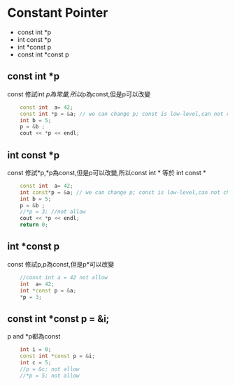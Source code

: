 # Constant Pointer

<ul>
    <li>const int *p</li>
    <li>int const *p</li>
    <li>int *const p</li>
    <li>const int *const p</li>
</ul>


       
## const int *p

const 修試int *p為常量,所以*p為const,但是p可以改變            
            
```c++
    const int  a= 42;
    const int *p = &a; // we can change p; const is low-level,can not change *p 
    int b = 5;
    p = &b ;
    cout << *p << endl;
```
            
## int const *p     
const 修試*p,*p為const,但是p可以改變,所以const int * 等於 int const *
   
```c++
    const int  a= 42;
    int const*p = &a; // we can change p; const is low-level,can not change *p 
    int b = 5;
    p = &b ;
    //*p = 3; //not allow
    cout << *p << endl;
    return 0;
```

## int *const p 
const 修試p,p為const,但是p*可以改變
   
```c++
    //const int a = 42 not allow
    int  a= 42;
    int *const p = &a; 
    *p = 3; 
```



## const int *const p = &i;
p and *p都為const

```c++
    int i = 0;
    const int *const p = &i;
    int c = 5;
    //p = &c; not allow
    //*p = 5; not allow
```
















